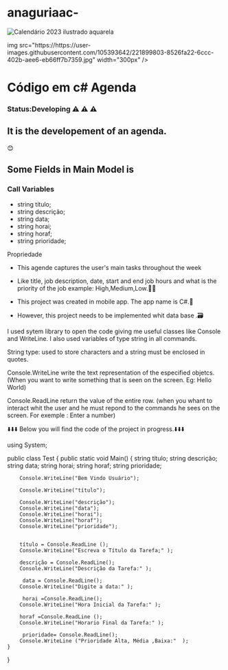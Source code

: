 # anaguriaac-

![Calendário 2023 ilustrado aquarela ](https://user-images.githubusercontent.com/105393642/221899803-8526fa22-6ccc-402b-aee6-eb66ff7b7359.jpg)
<div aling-"center">
img src="https://https://user-images.githubusercontent.com/105393642/221899803-8526fa22-6ccc-402b-aee6-eb66ff7b7359.jpg" width="300px" />
</div>

<h1>Código em c# Agenda </h1>
<h3>Status:Developing ⚠️ ⚠️ ⚠️</h3>
 
<h2>It is the developement of an agenda.</h2>😊

## Some Fields in Main Model is 


### Call Variables
* string título;
* string descrição;
* string data;
* string horai;
* string horaf;
* string prioridade;

<h> Propriedade </h2>

* This agende captures the user's main tasks throughout the week
* Like title, job description, date, start and end job hours and what is
  the priority of the job example: High,Medium,Low.📅📅

* This project was created in mobile app. The app name is C#.📱
* However, this project needs to be implemented whit data base .🗃️

I used sytem library to open the code
giving me useful classes like Console and WriteLine.
I also used variables of type string in all commands.

String type: used to store characters and a string must be enclosed in quotes.

Console.WriteLine write the text representation of the especified objetcs. 
(When you want to write something that is seen on the screen. Eg: Hello World)

Console.ReadLine return the value of the entire row.
(when you whant to interact whit the user and he must repond to the 
commands he sees on the screen. For exemple : Enter a number)


⬇️⬇️⬇️ Below you will find the code of the project in progress.⬇️⬇️⬇️


 using System;

public class Test
{
	public static void Main()
	{
		 string título;
		 string descrição;
		 string data;
		 string horai;
		 string horaf;
		 string prioridade;
		
		Console.WriteLine("Bem Vindo Usuário");
		
		Console.WriteLine("título");
		
		Console.WriteLine("descrição");
		Console.WriteLine("data");
		Console.WriteLine("horai");
		Console.WriteLine("horaf");
		Console.WriteLine("prioridade");
		
		
		título = Console.ReadLine ();
		Console.WriteLine("Escreva o Título da Tarefa;" );
		
		descrição = Console.ReadLine();
		Console.WriteLine("Descrição da Tarefa:" );
		
		 data = Console.ReadLine();
		Console.WriteLine("Digite a data:" );
		
		 horai =Console.ReadLine();
		Console.WriteLine("Hora Inicial da Tarefa:" );
		
		horaf =Console.ReadLine ();
		Console.WriteLine("Horario Final da Tarefa:" );
		
		 prioridade= Console.ReadLine();
		Console.WriteLine ("Prioridade Alta, Média ,Baixa:"  );
	}
}
